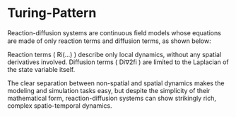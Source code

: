# Turing-Pattern

Reaction-diffusion systems are continuous ﬁeld models whose equations are made of only reaction terms and diffusion terms, as shown below:



Reaction terms ( Ri(...) ) describe only local dynamics, without any spatial derivatives involved. 
Diffusion terms ( Di∇2fi ) are limited to the Laplacian of the state variable itself. 


The clear separation between non-spatial and spatial dynamics makes the modeling and simulation tasks easy, 
but despite the simplicity of their mathematical form, reaction-diffusion systems can show strikingly rich, 
complex spatio-temporal dynamics. 

